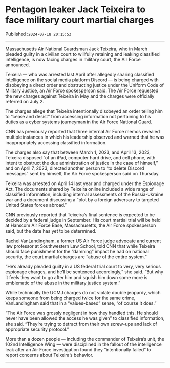 # Pentagon leaker Jack Teixeira to face military court martial charges

Published :`2024-07-18 20:15:53`

---

Massachusetts Air National Guardsman Jack Teixeira, who in March pleaded guilty in a civilian court to willfully retaining and leaking classified intelligence, is now facing charges in military court, the Air Force announced.

Teixeira — who was arrested last April after allegedly sharing classified intelligence on the social media platform Discord — is being charged with disobeying a direct order and obstructing justice under the Uniform Code of Military Justice, an Air Force spokesperson said. The Air Force requested the new charges against Teixeira in May and the charges were officially referred on July 2.

The charges allege that Teixeira intentionally disobeyed an order telling him to “cease and desist” from accessing information not pertaining to his duties as a cyber systems journeyman in the Air Force National Guard.

CNN has previously reported that three internal Air Force memos revealed multiple instances in which his leadership observed and warned that he was inappropriately accessing classified information.

The charges also say that between March 1, 2023, and April 13, 2023, Teixeira disposed “of an iPad, computer hard drive, and cell phone, with intent to obstruct the due administration of justice in the case of himself,” and on April 7, 2023, directed another person to “to delete Discord messages” sent by himself, the Air Force spokesperson said on Thursday.

Teixeira was arrested on April 14 last year and charged under the Espionage Act. The documents shared by Teixeira online included a wide range of classified information, including internal assessments of the Russia-Ukraine war and a document discussing a “plot by a foreign adversary to targeted United States forces abroad.”

CNN previously reported that Teixeira’s final sentence is expected to be decided by a federal judge in September. His court martial trial will be held at Hanscom Air Force Base, Massachusetts, the Air Force spokesperson said, but the date has yet to be determined.

Rachel VanLandingham, a former US Air Force judge advocate and current law professor at Southwestern Law School, told CNN that while Teixeira should face punishment for the “damning” impact he had on national security, the court martial charges are “abuse of the entire system.”

“He’s already pleaded guilty in a US federal trial court to very, very serious espionage charges, and he’ll be sentenced accordingly,” she said. “But why it feels they want to go after him and squish him down some more is emblematic of the abuse in the military justice system.”

While technically the UCMJ charges do not violate double jeopardy, which keeps someone from being charged twice for the same crime, VanLandingham said that in a “values-based” sense, “of course it does.”

“The Air Force was grossly negligent in how they handled this. He should never have been allowed the access he was given” to classified information, she said. “They’re trying to detract from their own screw-ups and lack of appropriate security protocol.”

More than a dozen people — including the commander of Teixeira’s unit, the 102nd Intelligence Wing — were disciplined in the fallout of the intelligence leak after an Air Force investigation found they “intentionally failed” to report concerns about Teixeira’s behavior.

---


